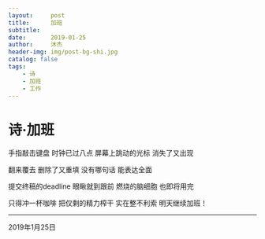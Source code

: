 ```yaml
---
layout:     post
title:      加班
subtitle:
date:       2019-01-25
author:     沐杰
header-img: img/post-bg-shi.jpg
catalog: false
tags:
    - 诗
    - 加班
    - 工作
---
```


# 诗·加班

手指敲击键盘
时钟已过八点
屏幕上跳动的光标
消失了又出现

翻来覆去
删除了又重填
没有哪句话
能表达全面

提交终稿的deadline
眼瞅就到跟前
燃烧的脑细胞
也即将用完

只得冲一杯咖啡
把仅剩的精力榨干
实在整不利索
明天继续加班！

***

2019年1月25日
